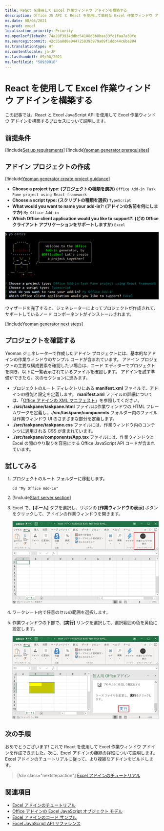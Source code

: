 ```yaml
---
title: React を使用して Excel 作業ウィンドウ アドインを構築する
description: Office JS API と React を使用して単純な Excel 作業ウィンドウ アドインを作成する方法について説明します。
ms.date: 08/04/2021
ms.prod: excel
localization_priority: Priority
ms.openlocfilehash: 74a28f3914ddbc54188d3b8baa33fc1faa7a30fe
ms.sourcegitcommit: 42c55a8d8e0447258393979a09f1ddb44c6be884
ms.translationtype: HT
ms.contentlocale: ja-JP
ms.lasthandoff: 09/08/2021
ms.locfileid: "58939010"
---
```

# <a name="use-react-to-build-an-excel-task-pane-add-in"></a>React を使用して Excel 作業ウィンドウ アドインを構築する

この記事では、React と Excel JavaScript API を使用して Excel 作業ウィンドウ アドインを構築するプロセスについて説明します。

## <a name="prerequisites"></a>前提条件

[!include[Set up requirements](../includes/set-up-dev-environment-beforehand.md)]
[!include[Yeoman generator prerequisites](../includes/quickstart-yo-prerequisites.md)]

## <a name="create-the-add-in-project"></a>アドイン プロジェクトの作成

[!include[Yeoman generator create project guidance](../includes/yo-office-command-guidance.md)]

- **Choose a project type: (プロジェクトの種類を選択)** `Office Add-in Task Pane project using React framework`
- **Choose a script type: (スクリプトの種類を選択)** `TypeScript`
- **What would you want to name your add-in?: (アドインの名前を何にしますか)** `My Office Add-in`
- **Which Office client application would you like to support?: (どの Office クライアント アプリケーションをサポートしますか)** `Excel`

![プロジェクトの種類が React フレームワークに設定されている Yeoman Office アドイン ジェネレーター コマンドライン インターフェイスのスクリーンショット。](../images/yo-office-excel-react-2.png)

ウィザードを完了すると、ジェネレーターによってプロジェクトが作成されて、サポートしているノード コンポーネントがインストールされます。

[!include[Yeoman generator next steps](../includes/yo-office-next-steps.md)]

## <a name="explore-the-project"></a>プロジェクトを確認する

Yeoman ジェネレーターで作成したアドイン プロジェクトには、基本的なアドインの作業ウィンドウのサンプル コードが含まれています。 アドイン プロジェクトの主要な構成要素を確認したい場合は、コード エディターでプロジェクトを開き、以下に一覧表示されているファイルを確認します。 アドインを試す準備ができたら、次のセクションに進みます。

- プロジェクトのルート ディレクトリにある **manifest.xml** ファイルで、アドインの機能と設定を定義します。 **manifest.xml** ファイルの詳細については、「[Office アドインの XML マニフェスト](../develop/add-in-manifests.md)」を参照してください。
- **./src/taskpane/taskpane.html** ファイルは作業ウィンドウの HTML フレームワークを定義し、**./src/taskpane/components** フォルダー内のファイルは作業ウィンドウ UI のさまざまな部分を定義します。
- **./src/taskpane/taskpane.css** ファイルには、作業ウィンドウ内のコンテンツに適用される CSS が含まれています。
- **./src/taskpane/components/App.tsx** ファイルには、作業ウィンドウと Excel の間のやり取りを容易にする Office JavaScript API コードが含まれています。

## <a name="try-it-out"></a>試してみる

1. プロジェクトのルート フォルダーに移動します。

    ```command&nbsp;line
    cd "My Office Add-in"
    ```

1. [!include[Start server section](../includes/quickstart-yo-start-server-excel.md)] 

1. Excel で、**[ホーム]** タブを選択し、リボンの **[作業ウィンドウの表示]** ボタンをクリックして、アドインの作業ウィンドウを開きます。

    ![[作業ウィンドウの表示] ボタンが強調表示されている Excel ホーム メニューのスクリーンショット。](../images/excel-quickstart-addin-3b.png)

1. ワークシート内で任意のセルの範囲を選択します。

1. 作業ウィンドウの下部で、**[実行]** リンクを選択して、選択範囲の色を黄色に設定します。

    ![アドイン作業ウィンドウが開いており、アドイン作業ウィンドウで [実行] ボタンが強調表示されている Excel のスクリーンショット。](../images/excel-quickstart-addin-3c.png)

## <a name="next-steps"></a>次の手順

おめでとうございます! これで React を使用して Excel 作業ウィンドウ アドインを作成できました。次に、Excel アドインの機能の詳細について説明します。Excel アドインのチュートリアルに従って、より複雑なアドインをビルドします。

> [!div class="nextstepaction"]
> [Excel アドインのチュートリアル](../tutorials/excel-tutorial.md)

## <a name="see-also"></a>関連項目

- [Excel アドインのチュートリアル](../tutorials/excel-tutorial.md)
- [Office アドインの Excel JavaScript オブジェクト モデル](../excel/excel-add-ins-core-concepts.md)
- [Excel アドインのコード サンプル](https://developer.microsoft.com/office/gallery/?filterBy=Samples,Excel)
- [Excel JavaScript API リファレンス](../reference/overview/excel-add-ins-reference-overview.md)